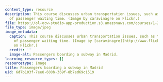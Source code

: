 ```yaml
---
content_type: resource
description: This course discusses urban transportation issues, such as the importance
  of passenger waiting time. (Image by caravinagre on Flickr.)
file: https://ol-ocw-studio-app-production.s3.amazonaws.com/courses/1-201j-transportation-systems-analysis-demand-and-economics-fall-2008/6d7b103f7ee8600b369f8b7ed69c1519_1-201jf08-th.jpg
file_type: image/jpeg
image_metadata:
  caption: This course discusses urban transportation issues, such as the importance
    of passenger waiting time. (Image by [caravinagre](http://www.flickr.com/photos/caravinagre/1397350778/)
    on Flickr.)
  credit: ''
  image-alt: Passengers boarding a subway in Madrid.
learning_resource_types: []
resourcetype: Image
title: Passengers boarding a subway in Madrid
uid: 6d7b103f-7ee8-600b-369f-8b7ed69c1519
---
```

